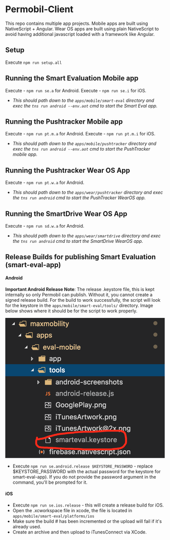 # Permobil-Client

This repo contains multiple app projects.
Mobile apps are built using NativeScript + Angular.
Wear OS apps are built using plain NativeScript to avoid having additional javascript loaded with a framework like Angular.

## Setup

Execute `npm run setup.all`

## Running the Smart Evaluation Mobile app

Execute - `npm run se.a` for Android.
Execute - `npm run se.i` for iOS.

- _This should path down to the `apps/mobile/smart-eval` directory and exec the `tns run android --env.aot` cmd to start the Smart Eval app._

## Running the Pushtracker Mobile app

Execute - `npm run pt.m.a` for Android.
Execute - `npm run pt.m.i` for iOS.

- _This should path down to the `apps/mobile/pushtracker` directory and exec the `tns run android --env.aot` cmd to start the PushTracker mobile app._

## Running the Pushtracker Wear OS App

Execute - `npm run pt.w.a` for Android.

- _This should path down to the `apps/wear/pushtracker` directory and exec the `tns run android` cmd to start the PushTracker WearOS app._

## Running the SmartDrive Wear OS App

Execute - `npm run sd.w.a` for Android.

- _This should path down to the `apps/wear/smartdrive` directory and exec the `tns run android` cmd to start the SmartDrive WearOS app._

## Release Builds for publishing Smart Evaluation (smart-eval-app)

#### Android

**Important Android Release Note**: The release .keystore file, this is kept internally so only Permobil can publish. Without it, you cannot create a signed release build.
For the build to work successfully, the script will look for the keystore in the `apps/mobile/smart-eval/tools/` directory. Image below shows where it should be for the script to work properly.

![keystore](./apps/mobile/smart-eval/tools/keystore_directory.png)

- Execute `npm run se.android.release $KEYSTORE_PASSWORD` - replace \$KEYSTORE_PASSWORD with the actual password for the keystore for smart-eval-app). If you do not provide the password argument in the command, you'll be prompted for it.

#### iOS

- Execute `npm run se.ios.release` - this will create a release build for iOS.
- Open the .xcworkspace file in xcode, the file is located in `apps/mobile/smart-eval/platforms/ios`
- Make sure the build # has been incremented or the upload will fail if it's already used.
- Create an archive and then upload to iTunesConnect via XCode.
